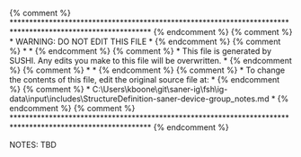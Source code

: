 {% comment %} *********************************************************************************************************** {% endcomment %}
{% comment %} *                                     WARNING: DO NOT EDIT THIS FILE                                      * {% endcomment %}
{% comment %} *                                                                                                         * {% endcomment %}
{% comment %} * This file is generated by SUSHI. Any edits you make to this file will be overwritten.                   * {% endcomment %}
{% comment %} *                                                                                                         * {% endcomment %}
{% comment %} * To change the contents of this file, edit the original source file at:                                  * {% endcomment %}
{% comment %} * C:\Users\kboone\git\saner-ig\fsh\ig-data\input\includes\StructureDefinition-saner-device-group_notes.md * {% endcomment %}
{% comment %} *********************************************************************************************************** {% endcomment %}

NOTES: TBD